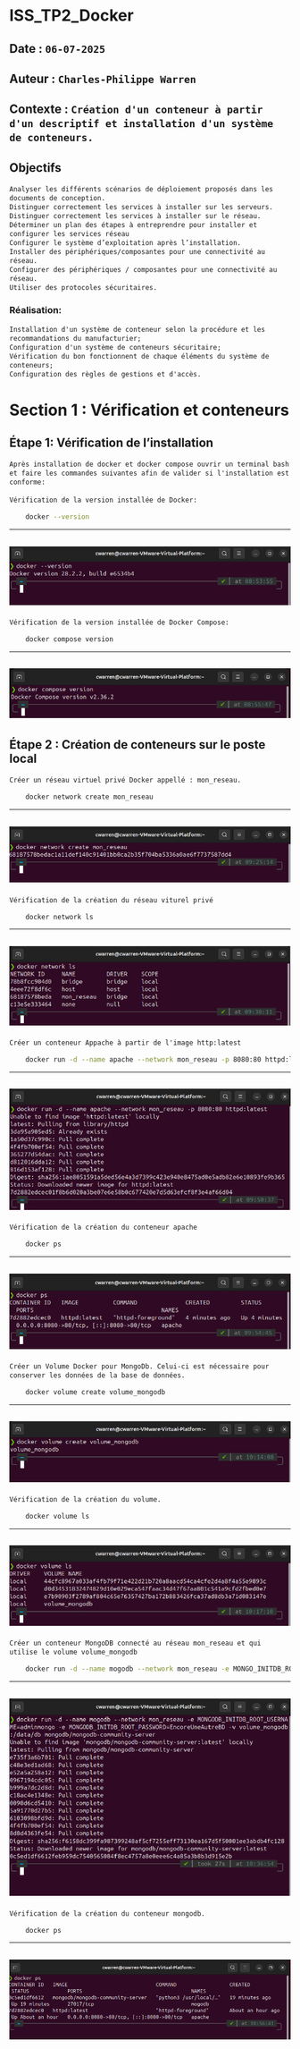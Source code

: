 # ISS_TP2_Docker

## Date : `06-07-2025`
## Auteur : `Charles-Philippe Warren`
## Contexte : `Création d'un conteneur à partir d'un descriptif et installation d'un système de conteneurs.`

## Objectifs

    Analyser les différents scénarios de déploiement proposés dans les documents de conception.
    Distinguer correctement les services à installer sur les serveurs.
    Distinguer correctement les services à installer sur le réseau.
    Déterminer un plan des étapes à entreprendre pour installer et configurer les services réseau
    Configurer le système d’exploitation après l’installation.
    Installer des périphériques/composantes pour une connectivité au réseau.
    Configurer des périphériques / composantes pour une connectivité au réseau.
    Utiliser des protocoles sécuritaires.

### Réalisation: 
    Installation d'un système de conteneur selon la procédure et les recommandations du manufacturier;
    Configuration d'un système de conteneurs sécuritaire;
    Vérification du bon fonctionnent de chaque éléments du système de conteneurs;
    Configuration des règles de gestions et d'accès.

# Section 1 : Vérification et conteneurs

## Étape 1: Vérification de l’installation
    Après installation de docker et docker compose ouvrir un terminal bash et faire les commandes suivantes afin de valider si l'installation est conforme: 

    Vérification de la version installée de Docker:
```bash
    docker --version
```
---
![Etape1Capture1](captures/Etape1Capture1.png)
---
    Vérification de la version installée de Docker Compose:
```bash
    docker compose version
```
---
![Etape1Capture2](captures/Etape1Capture2.png)
---

## Étape 2 : Création de conteneurs sur le poste local
    Créer un réseau virtuel privé Docker appellé : mon_reseau.
```bash
    docker network create mon_reseau
```
---
![Etape2Capture1](captures/Etape2Capture1.png)
---
    Vérification de la création du réseau viturel privé
```bash
    docker network ls
```
---
![Etape2Capture2](captures/Etape2Capture2.png)
---
    Créer un conteneur Appache à partir de l'image http:latest
```bash
    docker run -d --name apache --network mon_reseau -p 8080:80 httpd:latest
```
---
![Etape2Capture3](captures/Etape2Capture3.png)
---
    Vérification de la création du conteneur apache
```bash
    docker ps
```
---
![Etape2Capture4](captures/Etape2Capture4.png)
---
    Créer un Volume Docker pour MongoDb. Celui-ci est nécessaire pour conserver les données de la base de données.
```bash
    docker volume create volume_mongodb
```
---
![Etape2Capture5](captures/Etape2Capture5.png)
---
    Vérification de la création du volume.
```bash
    docker volume ls
```    
---
![Etape2Capture6](captures/Etape2Capture6.png)
---
    Créer un conteneur MongoDB connecté au réseau mon_reseau et qui utilise le volume volume_mongodb
```bash
    docker run -d --name mogodb --network mon_reseau -e MONGO_INITDB_ROOT_USERNAME=adminmongo -e MONGO_INITDB_ROOT_PASSWORD=EncoreUneAutreBD -v volume_mongodb:/data/db mongodb/mongodb-community-server
``` 
---
![Etape2Capture7](captures/Etape2Capture7.png)
---
    Vérification de la création du conteneur mongodb.
```bash
    docker ps
```
---
![Etape2Capture8](captures/Etape2Capture8.png)
---
